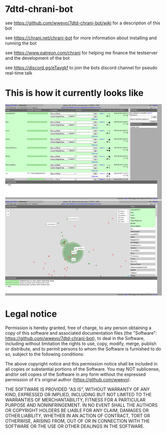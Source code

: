 # 7dtd-chrani-bot
see https://github.com/wwevo/7dtd-chrani-bot/wiki for a description of this bot

see https://chrani.net/chrani-bot for more information about installing and running the bot
 
see https://www.patreon.com/chrani for helping me finance the testserver and the development
of the bot

see https://discord.gg/eTavgkf to join the bots discord channel for pseudo real-time talk

# This is how it currently looks like
![webinterface players](https://github.com/wwevo/7dtd-chrani-bot/blob/development/data/images/webinterface_players.png)
![webinterface map](https://github.com/wwevo/7dtd-chrani-bot/blob/development/data/images/webinterface_map.png)

# Legal notice
Permission is hereby granted, free of charge, to any person obtaining a copy of this software
and associated documentation files (the "Software": https://github.com/wwevo/7dtd-chrani-bot),
to deal in the Software, including without limitation the rights to use, copy, modify, merge,
publish or distribute, and to permit persons to whom the Software is furnished to do so,
subject to the following conditions:

The above copyright notice and this permission notice shall be included in all copies or
substantial portions of the Software. You may NOT sublicense, and/or sell copies of the Software
in any form without the expressed permission of it's original author (https://github.com/wwevo).

THE SOFTWARE IS PROVIDED "AS IS", WITHOUT WARRANTY OF ANY KIND, EXPRESSED OR IMPLIED, INCLUDING
BUT NOT LIMITED TO THE WARRANTIES OF MERCHANTABILITY, FITNESS FOR A PARTICULAR PURPOSE AND
NONINFRINGEMENT. IN NO EVENT SHALL THE AUTHORS OR COPYRIGHT HOLDERS BE LIABLE FOR ANY CLAIM,
DAMAGES OR OTHER LIABILITY, WHETHER IN AN ACTION OF CONTRACT, TORT OR OTHERWISE, ARISING FROM,
OUT OF OR IN CONNECTION WITH THE SOFTWARE OR THE USE OR OTHER DEALINGS IN THE SOFTWARE.
